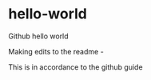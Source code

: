 # hello-world
Github hello world 

Making edits to the readme -

This is in accordance to the github guide
